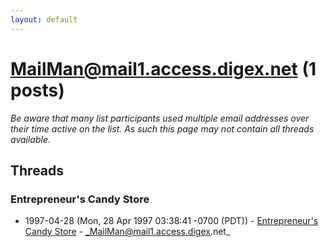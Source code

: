```yaml
---
layout: default
---
```


# MailMan@mail1.access.digex.net (1 posts)

_Be aware that many list participants used multiple email addresses over their time active on the list. As such this page may not contain all threads available._

## Threads

### Entrepreneur's Candy Store
+ 1997-04-28 (Mon, 28 Apr 1997 03:38:41 -0700 (PDT)) - [Entrepreneur's Candy Store](/archive/1997/04/5ef66fc5e497a52ba05ad405be4deff1a2df3f4ec0ae590617877cf9667def9f) - _MailMan@mail1.access.digex.net_

